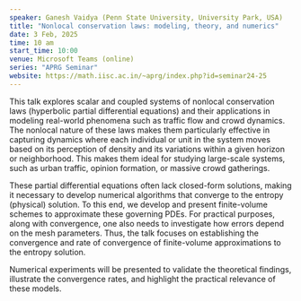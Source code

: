 ```yaml
---
speaker: Ganesh Vaidya (Penn State University, University Park, USA)
title: "Nonlocal conservation laws: modeling, theory, and numerics"
date: 3 Feb, 2025
time: 10 am
start_time: 10:00
venue: Microsoft Teams (online)
series: "APRG Seminar"
website: https://math.iisc.ac.in/~aprg/index.php?id=seminar24-25
---
```


This talk explores scalar and coupled systems of nonlocal conservation laws (hyperbolic partial differential equations) and their applications
in modeling real-world phenomena such as traffic flow and crowd dynamics. The nonlocal nature of these laws makes them particularly effective
in capturing dynamics where each individual or unit in the system moves based on its perception of density and its variations within a given
horizon or neighborhood. This makes them ideal for studying large-scale systems, such as urban traffic, opinion formation, or massive crowd
gatherings.

These partial differential equations often lack closed-form solutions, making it necessary to develop numerical algorithms that converge to
the entropy (physical) solution. To this end, we develop and present finite-volume schemes to approximate these governing PDEs. For practical
purposes, along with convergence, one also needs to investigate how errors depend on the mesh parameters. Thus, the talk focuses on establishing
the convergence and rate of convergence of finite-volume approximations to the entropy solution.

Numerical experiments will be presented to validate the theoretical findings, illustrate the convergence rates, and highlight the practical
relevance of these models.
